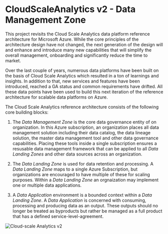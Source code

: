 # CloudScaleAnalytics v2 - Data Management Zone

This project revisits the Cloud Scale Analytics data platform reference architecture for Microsoft Azure. While the core principles of the architecture design have not changed, the next generation of the design will and enhance and introduce many new capabilities that will simplify the overall management, onboarding and significantly reduce the time to market.

Over the last couple of years, numerous data platforms have been built on the basis of Cloud Scale Analytics which resulted in a ton of learnings and insights. In addition to that, new services and features have been introduced, reached a GA status and common requirements have drifted. All these data points have been used to build this next iteration of the reference architecture for scalable data platforms on Azure.

The Cloud Scale Analytics reference architecture consists of the following core building blocks:

1. The *Data Management Zone* is the core data governance entity of on organization. In this Azure subscription, an organization places all data management solution including their data catalog, the data lineage solution, the master data management tool and other data governance capabilities. Placing these tools inside a single subscription ensures a resusable data management framework that can be applied to all *Data Landing Zones* and other data sources across an organization.

2. The *Data Landing Zone* is used for data retention and processing. A *Data Landing Zone* maps to a single Azure Subscription, but organizations are encouraged to have multiple of these for scaling purposes. Within a *Data Landing Zone* an orgnaization may implement one or multiple data applications.

3. A *Data Application* environment is a bounded context within a *Data Landing Zone*. A *Data Application* is concerned with consuming, processing and producing data as an output. These outputs should no longer be treated as byproducts but rather be managed as a full product that has a defined service-level-agreement.

![Cloud-scale Analytics v2](/docs/media/CloudScaleAnalyticsv2.gif)
